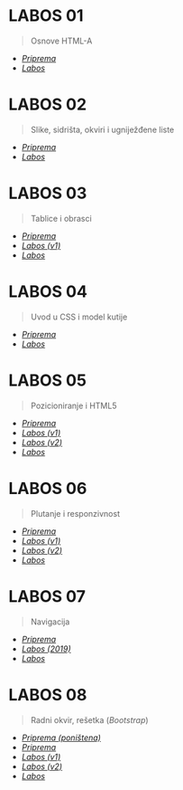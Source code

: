 # LABOS 01
> Osnove HTML-A

 - [*Priprema*](https://lab-01-priprema.now.sh)
 - [*Labos*](https://lab-01.now.sh)
 
# LABOS 02
> Slike, sidrišta, okviri i ugniježđene liste

 - [*Priprema*](https://lab-02-priprema.now.sh)
 - [*Labos*](https://lab02.now.sh)

# LABOS 03
> Tablice i obrasci

 - [*Priprema*](https://lab-03-priprema.now.sh)
 - [*Labos (v1)*](https://lab-03-leaked.now.sh)
 - [*Labos*](https://lab-03.now.sh)

 
# LABOS 04
> Uvod u CSS i model kutije

 - [*Priprema*](https://lab-04-priprema.now.sh)
 - [*Labos*](https://lab-04.now.sh)


# LABOS 05
> Pozicioniranje i HTML5

 - [*Priprema*](https://lab-05-priprema.now.sh)
 - [*Labos (v1)*](https://vjezba5-1.now.sh)
 - [*Labos (v2)*]( https://vjezba5-2.now.sh)
 - [*Labos*](https://lab-05.now.sh)
 
# LABOS 06
> Plutanje i responzivnost

 - [*Priprema*](https://lab-06-priprema.now.sh)
 - [*Labos (v1)*](marvelous-middle.surge.sh)
 - [*Labos (v2)*](lab6-2.surge.sh)
 - [*Labos*](https://lab-06.now.sh)


# LABOS 07
> Navigacija

 - [*Priprema*](https://lab-07-priprema.now.sh)
 - [*Labos (2019)*](https://lab-07-2019ed.now.sh)
 - [*Labos*](https://lab-07.now.sh)
 
# LABOS 08
> Radni okvir, rešetka (*Bootstrap*)

 - [*Priprema (poništena)*](https://lab-08-priprema-ponistena.now.sh)
 - [*Priprema*](https://lab-08-priprema.now.sh)
 - [*Labos (v1)*](https://lab-08-leaked.mat2ja.now.sh)
 - [*Labos (v2)*](https://lab-08-leaked-v2.mat2ja.now.sh)
 - [*Labos*](https://lab-08.now.sh)






